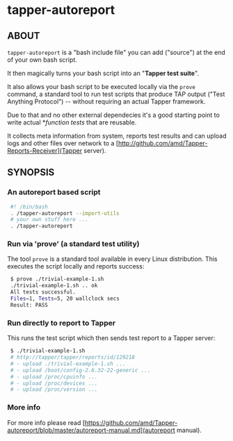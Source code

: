 # tapper-autoreport

## ABOUT

`tapper-autoreport` is a "bash include file" you can add ("source") at
the end of your own bash script.

It then magically turns your bash script into an "**Tapper test
suite**".

It also allows your bash script to be executed locally via the `prove`
command, a standard tool to run test scripts that produce TAP output
("Test Anything Protocol") -- without requiring an actual Tapper
framework.

Due to that and no other external dependecies it's a good starting
point to write actual **function tests* that are reusable.

It collects meta information from system, reports test results and can
upload logs and other files over network to a
[http://github.com/amd/Tapper-Reports-Receiver](Tapper server).

## SYNOPSIS

### An autoreport based script

```bash
 #! /bin/bash
 . /tapper-autoreport --import-utils
 # your own stuff here ...
 . /tapper-autoreport
```

### Run via 'prove' (a standard test utility)

The tool `prove` is a standard tool available in every Linux
distribution. This executes the script locally and reports success:

```bash
 $ prove ./trivial-example-1.sh
 ./trivial-example-1.sh .. ok
 All tests successful.
 Files=1, Tests=5, 20 wallclock secs
 Result: PASS
```


### Run directly to report to Tapper

This runs the test script which then sends test report to a Tapper
server:

```bash
 $ ./trivial-example-1.sh
 # http://tapper/tapper/reports/id/129218
 # - upload ./trivial-example-1.sh ...
 # - upload /boot/config-2.6.32-22-generic ...
 # - upload /proc/cpuinfo ...
 # - upload /proc/devices ...
 # - upload /proc/version ...
```

### More info

For more info please read
[https://github.com/amd/Tapper-autoreport/blob/master/autoreport-manual.md](autoreport
manual).
